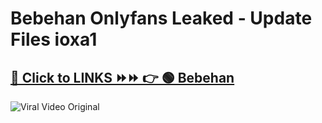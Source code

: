 
 # Bebehan Onlyfans Leaked - Update Files ioxa1

## <h2><a href="https://clipsfans.com/Bebehan&ref=git">🔗 Click to LINKS ⏩⏩ 👉 🟢 Bebehan </a></h2>

<a href="https://clipsfans.com/Bebehan&ref=git" rel="nofollow" data-target="animated-image.originalLink"><img src="https://i.ibb.co.com/xMMVF88/686577567.gif" alt="Viral Video Original" style="max-width: 100%; display: inline-block;" data-target="animated-image.originalImage"></a>

